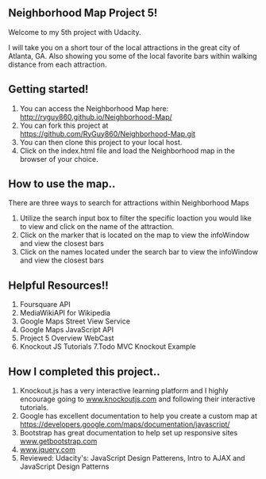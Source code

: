## Neighborhood Map Project 5!

Welcome to my 5th project with Udacity.

I will take you on a short tour of the local attractions in the
great city of Atlanta, GA.  Also showing you some of the local favorite bars within
walking distance from each attraction.

## Getting started!

1. You can access the Neighborhood Map here: http://ryguy860.github.io/Neighborhood-Map/
2. You can fork this project at https://github.com/RyGuy860/Neighborhood-Map.git
3. You can then clone this project to your local host.
4. Click on the index.html file and load the Neighborhood map in the browser of your choice.

## How to use the map..

There are three ways to search for attractions within Neighborhood Maps

1. Utilize the search input box to filter the specific loaction you would like to view and click on the name of the attraction.
2. Click on the marker that is located on the map to view the infoWindow and view the closest bars
3. Click on the names located under the search bar to view the infoWindow and view the closest bars

## Helpful Resources!!

1. Foursquare API
2. MediaWikiAPI for Wikipedia
3. Google Maps Street View Service
4. Google Maps JavaScript API
5. Project 5 Overview WebCast
6. Knockout JS Tutorials
7.Todo MVC Knockout Example

## How I completed this project..
1. Knockout.js has a very interactive learning platform and I highly encourage going to www.knockoutjs.com and following their interactive tutorials.
2. Google has excellent documentation to help you create a custom map at https://developers.google.com/maps/documentation/javascript/
3. Bootstrap has great documentation to help set up responsive sites www.getbootstrap.com
4. www.jquery.com
5. Reviewed: Udacity's: JavaScript Design Patterens, Intro to AJAX and JavaScript Design Patterns
